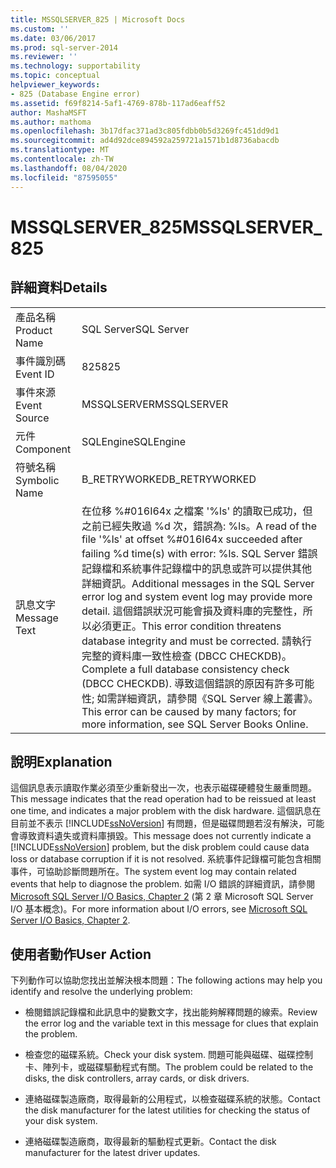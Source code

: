 ```yaml
---
title: MSSQLSERVER_825 | Microsoft Docs
ms.custom: ''
ms.date: 03/06/2017
ms.prod: sql-server-2014
ms.reviewer: ''
ms.technology: supportability
ms.topic: conceptual
helpviewer_keywords:
- 825 (Database Engine error)
ms.assetid: f69f8214-5af1-4769-878b-117ad6eaff52
author: MashaMSFT
ms.author: mathoma
ms.openlocfilehash: 3b17dfac371ad3c805fdbb0b5d3269fc451dd9d1
ms.sourcegitcommit: ad4d92dce894592a259721a1571b1d8736abacdb
ms.translationtype: MT
ms.contentlocale: zh-TW
ms.lasthandoff: 08/04/2020
ms.locfileid: "87595055"
---
```

# <a name="mssqlserver_825"></a><span data-ttu-id="aa9ca-102">MSSQLSERVER_825</span><span class="sxs-lookup"><span data-stu-id="aa9ca-102">MSSQLSERVER_825</span></span>
    
## <a name="details"></a><span data-ttu-id="aa9ca-103">詳細資料</span><span class="sxs-lookup"><span data-stu-id="aa9ca-103">Details</span></span>  
  
|||  
|-|-|  
|<span data-ttu-id="aa9ca-104">產品名稱</span><span class="sxs-lookup"><span data-stu-id="aa9ca-104">Product Name</span></span>|<span data-ttu-id="aa9ca-105">SQL Server</span><span class="sxs-lookup"><span data-stu-id="aa9ca-105">SQL Server</span></span>|  
|<span data-ttu-id="aa9ca-106">事件識別碼</span><span class="sxs-lookup"><span data-stu-id="aa9ca-106">Event ID</span></span>|<span data-ttu-id="aa9ca-107">825</span><span class="sxs-lookup"><span data-stu-id="aa9ca-107">825</span></span>|  
|<span data-ttu-id="aa9ca-108">事件來源</span><span class="sxs-lookup"><span data-stu-id="aa9ca-108">Event Source</span></span>|<span data-ttu-id="aa9ca-109">MSSQLSERVER</span><span class="sxs-lookup"><span data-stu-id="aa9ca-109">MSSQLSERVER</span></span>|  
|<span data-ttu-id="aa9ca-110">元件</span><span class="sxs-lookup"><span data-stu-id="aa9ca-110">Component</span></span>|<span data-ttu-id="aa9ca-111">SQLEngine</span><span class="sxs-lookup"><span data-stu-id="aa9ca-111">SQLEngine</span></span>|  
|<span data-ttu-id="aa9ca-112">符號名稱</span><span class="sxs-lookup"><span data-stu-id="aa9ca-112">Symbolic Name</span></span>|<span data-ttu-id="aa9ca-113">B_RETRYWORKED</span><span class="sxs-lookup"><span data-stu-id="aa9ca-113">B_RETRYWORKED</span></span>|  
|<span data-ttu-id="aa9ca-114">訊息文字</span><span class="sxs-lookup"><span data-stu-id="aa9ca-114">Message Text</span></span>|<span data-ttu-id="aa9ca-115">在位移 %#016I64x 之檔案 '%ls' 的讀取已成功，但之前已經失敗過 %d 次，錯誤為: %ls。</span><span class="sxs-lookup"><span data-stu-id="aa9ca-115">A read of the file '%ls' at offset %#016I64x succeeded after failing %d time(s) with error: %ls.</span></span> <span data-ttu-id="aa9ca-116">SQL Server 錯誤記錄檔和系統事件記錄檔中的訊息或許可以提供其他詳細資訊。</span><span class="sxs-lookup"><span data-stu-id="aa9ca-116">Additional messages in the SQL Server error log and system event log may provide more detail.</span></span> <span data-ttu-id="aa9ca-117">這個錯誤狀況可能會損及資料庫的完整性，所以必須更正。</span><span class="sxs-lookup"><span data-stu-id="aa9ca-117">This error condition threatens database integrity and must be corrected.</span></span> <span data-ttu-id="aa9ca-118">請執行完整的資料庫一致性檢查 (DBCC CHECKDB)。</span><span class="sxs-lookup"><span data-stu-id="aa9ca-118">Complete a full database consistency check (DBCC CHECKDB).</span></span> <span data-ttu-id="aa9ca-119">導致這個錯誤的原因有許多可能性; 如需詳細資訊，請參閱《SQL Server 線上叢書》。</span><span class="sxs-lookup"><span data-stu-id="aa9ca-119">This error can be caused by many factors; for more information, see SQL Server Books Online.</span></span>|  
  
## <a name="explanation"></a><span data-ttu-id="aa9ca-120">說明</span><span class="sxs-lookup"><span data-stu-id="aa9ca-120">Explanation</span></span>  
 <span data-ttu-id="aa9ca-121">這個訊息表示讀取作業必須至少重新發出一次，也表示磁碟硬體發生嚴重問題。</span><span class="sxs-lookup"><span data-stu-id="aa9ca-121">This message indicates that the read operation had to be reissued at least one time, and indicates a major problem with the disk hardware.</span></span> <span data-ttu-id="aa9ca-122">這個訊息在目前並不表示 [!INCLUDE[ssNoVersion](../../includes/ssnoversion-md.md)] 有問題，但是磁碟問題若沒有解決，可能會導致資料遺失或資料庫損毀。</span><span class="sxs-lookup"><span data-stu-id="aa9ca-122">This message does not currently indicate a [!INCLUDE[ssNoVersion](../../includes/ssnoversion-md.md)] problem, but the disk problem could cause data loss or database corruption if it is not resolved.</span></span> <span data-ttu-id="aa9ca-123">系統事件記錄檔可能包含相關事件，可協助診斷問題所在。</span><span class="sxs-lookup"><span data-stu-id="aa9ca-123">The system event log may contain related events that help to diagnose the problem.</span></span> <span data-ttu-id="aa9ca-124">如需 I/O 錯誤的詳細資訊，請參閱[Microsoft SQL Server I/O Basics, Chapter 2](/previous-versions/sql/sql-server-2005/administrator/cc917726(v=technet.10)) (第 2 章 Microsoft SQL Server I/O 基本概念)。</span><span class="sxs-lookup"><span data-stu-id="aa9ca-124">For more information about I/O errors, see [Microsoft SQL Server I/O Basics, Chapter 2](/previous-versions/sql/sql-server-2005/administrator/cc917726(v=technet.10)).</span></span>  
  
## <a name="user-action"></a><span data-ttu-id="aa9ca-125">使用者動作</span><span class="sxs-lookup"><span data-stu-id="aa9ca-125">User Action</span></span>  
 <span data-ttu-id="aa9ca-126">下列動作可以協助您找出並解決根本問題：</span><span class="sxs-lookup"><span data-stu-id="aa9ca-126">The following actions may help you identify and resolve the underlying problem:</span></span>  
  
-   <span data-ttu-id="aa9ca-127">檢閱錯誤記錄檔和此訊息中的變數文字，找出能夠解釋問題的線索。</span><span class="sxs-lookup"><span data-stu-id="aa9ca-127">Review the error log and the variable text in this message for clues that explain the problem.</span></span>  
  
-   <span data-ttu-id="aa9ca-128">檢查您的磁碟系統。</span><span class="sxs-lookup"><span data-stu-id="aa9ca-128">Check your disk system.</span></span> <span data-ttu-id="aa9ca-129">問題可能與磁碟、磁碟控制卡、陣列卡，或磁碟驅動程式有關。</span><span class="sxs-lookup"><span data-stu-id="aa9ca-129">The problem could be related to the disks, the disk controllers, array cards, or disk drivers.</span></span>  
  
-   <span data-ttu-id="aa9ca-130">連絡磁碟製造廠商，取得最新的公用程式，以檢查磁碟系統的狀態。</span><span class="sxs-lookup"><span data-stu-id="aa9ca-130">Contact the disk manufacturer for the latest utilities for checking the status of your disk system.</span></span>  
  
-   <span data-ttu-id="aa9ca-131">連絡磁碟製造廠商，取得最新的驅動程式更新。</span><span class="sxs-lookup"><span data-stu-id="aa9ca-131">Contact the disk manufacturer for the latest driver updates.</span></span>  
  
  
